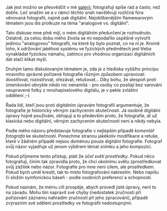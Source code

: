 <!-- dcterms:identifier = riderweblog#201 -->
<!-- dcterms:title = Upravovat či neupravovat: Věčné dilema digitální fotografie -->
<!-- dcterms:abstract = V oblasti fotografie je nejoblíbenějším flamewarovým tématem analogová fotografie vs. digitální. Hned po ní je "upravovat či neupravovat" - myšleno digitálně, v Photoshopu. -->
<!-- np9:categoryId = 1 -->
<!-- x4w:category = Koně -->
<!-- np9:authorId = 1 -->
<!-- np9:authorEmail = michal.valasek@altairis.cz -->
<!-- dcterms:creator = Michal Altair Valášek -->
<!-- dcterms:created = 2005-04-03T04:05:19.527+02:00 -->
<!-- dcterms:dateAccepted = 2005-04-03T04:05:19.527+02:00 -->

Jak jest možno se přesvědčit v mé [galerii](http://gallery.rider.cz/), fotografuji spíše rád a často, než dobře. Leč snažím se a v rámci těchto snah navštěvuji rozličná fóra věnovaná fotografii, najmě pak digitální. Nejoblíbenějším flamewarovým tématem jsou dis protkuze na téma "analogové vs. digitální". 

Tato diskuse mne plně míjí, o mém digitálním předurčení je rozhodnuto. Ostatně, za celou dobu mého života se mi nepodařilo úspěšně vytvořit jedinou "analogovou" fotografii, na které by bylo poznat, co na ní je. Kromě toho, k udržování jakéhosi systému ve fyzických předmětech jest třeba vynakládat fyzickou námahu, zatímco pro vhodnou organizaci digitálních dat stačí klikat myší.

Druhým tamo diskutovaným tématem je, zda je z hlediska vyššího principu mravního správné pořízené fotografie různým způsobem upravovat: doostřovat, rozostřovat, ořezávat, retušovat... Díky bohu, že alespoň proti zmenšování obvykle nikdo nic nenamítá - pro osoby co posílají bez varování neupravené fotky z mnohapixelového digitálu, je v pekle zvláštní oddělení ;-)

Řada lidí, kteří jsou proti digitálním úpravám fotografií argumentuje, že fotografie je historicky věrným zachycením skutečnosti. Já osobně digitální úpravy hojně používám, obhajuji a to především proto, že fotografie, ať už klasická nebo digitální, věrným zachycením skutečnosti není a nikdy nebyla.

Podle mého názoru představuje fotografie v nejlepším případě <em>komentář fotografa</em> ke skutečnosti. Ponechme stranou jakékoliv modifikace a retuše, které v žádném případě nejsou doménou pouze digitální fotografie. Fotograf svůj názor vyjadřuje už jenom výběrem témat snímku a jeho kompozicí.

Pokud přijmeme tento přístup, platí že <em>účel světí prostředky</em>. Pokud něco fotografuji, činím tak zpravidla proto, že chci okolnímu světu zprostředkovat svůj zážitek nebo názor. Fotografie pro mne není cílem, ale prostředkem. Pokud bych uměl kreslit, tak to místo fotografování nakreslím. Nebo napíšu či složím symfonickou báseň - podle osobních preferencí a schopností.

Pokud naznám, že mému cíli prospěje, abych provedl jisté úpravy, není to na závadu. Mohu tím napravit své chyby (nedostatek zručnosti při pořizování záznamu nahradím zručností při jeho zpracování), případě zvýrazním své sdělení prostředky ve fotografii nedostupnými.